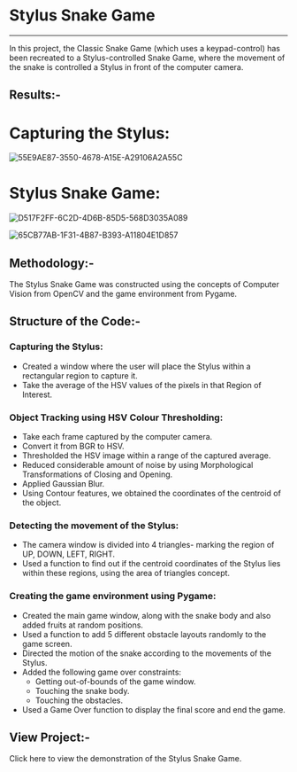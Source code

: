 # Stylus Snake Game

***

In this project, the Classic Snake Game (which uses a keypad-control) has been recreated to a Stylus-controlled Snake Game, where the movement of the snake is controlled a Stylus in front of the computer camera. 

## Results:-

# Capturing the Stylus:
![55E9AE87-3550-4678-A15E-A29106A2A55C](https://user-images.githubusercontent.com/87858655/136691892-5bca8dfa-80a8-438d-906c-59087345ff92.jpeg)

# Stylus Snake Game:
![D517F2FF-6C2D-4D6B-85D5-568D3035A089](https://user-images.githubusercontent.com/87858655/136691821-96d4a427-f87d-4ad1-8f39-536c43c6dca4.jpeg)

![65CB77AB-1F31-4B87-B393-A11804E1D857](https://user-images.githubusercontent.com/87858655/136691895-960f7807-59e2-44e3-bf22-9e36638b1d4a.jpeg)

## Methodology:-

The Stylus Snake Game was constructed using the concepts of Computer Vision from OpenCV and the game environment from Pygame.

## Structure of the Code:-

### Capturing the Stylus:
* Created a window where the user will place the Stylus within a rectangular region to capture it.
* Take the average of the HSV values of the pixels in that Region of Interest. 

### Object Tracking using HSV Colour Thresholding:

* Take each frame captured by the computer camera.
* Convert it from BGR to HSV.
* Thresholded the HSV image within a range of the captured average.
* Reduced considerable amount of noise by using Morphological Transformations of Closing and Opening.
* Applied Gaussian Blur.
* Using Contour features, we obtained the coordinates of the centroid of the object.

### Detecting the movement of the Stylus:

* The camera window is divided into 4 triangles-  marking the region of UP, DOWN, LEFT, RIGHT.
* Used a function to find out if the centroid coordinates of the Stylus lies within these regions, using the area of triangles concept.

### Creating the game environment using Pygame:

* Created the main game window, along with the snake body and also added fruits at random positions.
* Used a function to add 5 different obstacle layouts randomly to the game screen.
* Directed the motion of the snake according to the movements of the Stylus.
* Added the following game over constraints:
    * Getting out-of-bounds of the game window.
    * Touching the snake body.
    * Touching the obstacles.
* Used a Game Over function to display the final score and end the game.

## View Project:-

Click here to view the demonstration of the Stylus Snake Game.
